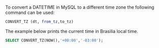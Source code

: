 To convert a DATETIME in MySQL to a different time zone the following command can be used:

```sql
CONVERT_TZ (dt, from_tz,to_tz)
```

The example below prints the current time in Brasilia local time.
```sql
SELECT CONVERT_TZ(NOW(),'+00:00','-03:00');
```
